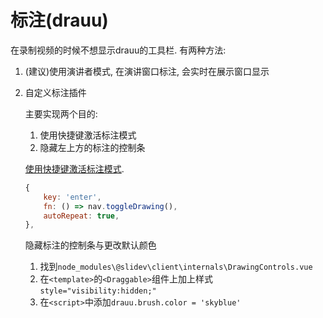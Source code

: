 
# 标注(drauu)



在录制视频的时候不想显示drauu的工具栏. 有两种方法:

1. (建议)使用演讲者模式, 在演讲窗口标注, 会实时在展示窗口显示
2. 自定义标注插件

    主要实现两个目的:
    1. 使用快捷键激活标注模式
    2. 隐藏左上方的标注的控制条

    [使用快捷键激活标注模式](https://cn.sli.dev/custom/config-shortcuts).

    ```js
    {
        key: 'enter',
        fn: () => nav.toggleDrawing(),
        autoRepeat: true,
    },
    ```

    隐藏标注的控制条与更改默认颜色

    1. 找到`node_modules\@slidev\client\internals\DrawingControls.vue`
    2. 在`<template>`的`<Draggable>`组件上加上样式`style="visibility:hidden;"`
    3. 在`<script>`中添加`drauu.brush.color = 'skyblue'`

